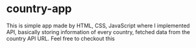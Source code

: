 # country-app
This is simple app made by HTML, CSS, JavaScript where I implemented API, basically storing information of every country, fetched data from the country API URL. Feel free to checkout this
